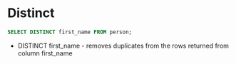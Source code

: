 # Distinct

```sql
SELECT DISTINCT first_name FROM person;
```

- DISTINCT first_name - removes duplicates from the rows returned from column first_name